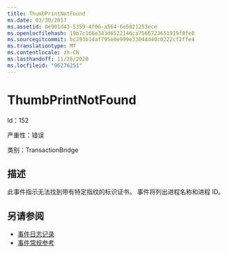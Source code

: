 ```yaml
---
title: ThumbPrintNotFound
ms.date: 03/30/2017
ms.assetid: 0e901d43-5359-4f06-a564-6e5821253ece
ms.openlocfilehash: 19b7c166e343d6522146ca7566723651919f8fe8
ms.sourcegitcommit: bc293b14af795e0e999e3304dd40c0222cf2ffe4
ms.translationtype: MT
ms.contentlocale: zh-CN
ms.lasthandoff: 11/26/2020
ms.locfileid: "96276251"
---
```

# <a name="thumbprintnotfound"></a>ThumbPrintNotFound

Id：152  
  
 严重性：错误  
  
 类别：TransactionBridge  
  
## <a name="description"></a>描述  

 此事件指示无法找到带有特定指纹的标识证书。 事件将列出进程名称和进程 ID。  
  
## <a name="see-also"></a>另请参阅

- [事件日志记录](index.md)
- [事件常规参考](events-general-reference.md)

